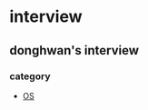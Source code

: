 # interview
## donghwan's interview

### category
- [OS](https://github.com/dev-donghwan/interview/tree/main/OS)
